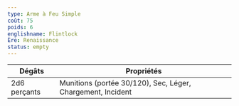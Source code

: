 ```yaml
---
type: Arme à Feu Simple
coût: 75
poids: 6
englishname: Flintlock
Ère: Renaissance
status: empty
---
```


| Dégâts       | Propriétés                                                  |
| ------------ | ----------------------------------------------------------- |
| 2d6 perçants | Munitions (portée 30/120), Sec, Léger, Chargement, Incident |
